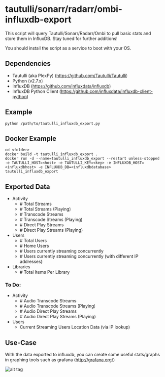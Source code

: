 # tautulli/sonarr/radarr/ombi-influxdb-export

This script will query Tautulli/Sonarr/Radarr/Ombi to pull basic stats and store them in InfluxDB. Stay tuned for further additions!

You should install the script as a service to boot with your OS.

## Dependencies
  * Tautulli (aka PlexPy) (https://github.com/Tautulli/Tautulli)
  * Python (v2.7.x)
  * InfluxDB (https://github.com/influxdata/influxdb)
  * InfluxDB Python Client (https://github.com/influxdata/influxdb-client-python)

## Example

  ```
  python /path/to/tautulli_influxdb_export.py
  ```

## Docker Example

  ```
  cd <folder>
  docker build -t tautulli_influxdb_export .
  docker run -d --name=tautulli_influxdb_export --restart unless-stopped -e TAUTULLI_HOST=<host> -e TAUTULLI_KEY=<key> -e INFLUXDB_HOST=<influxdbhost> -e INFLUXDB_DB=<influxdbdatabase> tautulli_influxdb_export
  ```

## Exported Data
  * Activity
    - *#* Total Streams
    - *#* Total Streams (Playing)
    - *#* Transcode Streams
    - *#* Transcode Streams (Playing)
    - *#* Direct Play Streams
    - *#* Direct Play Streams (Playing)
  * Users
    - *#* Total Users
    - *#* Home Users
    - *#* Users currently streaming concurrently
    - *#* Users currently streaming concurrently (with different IP addresses)
  * Libraries
    - *#* Total Items Per Library

### To Do:
  * Activity
    - *#* Audio Transcode Streams
    - *#* Audio Transcode Streams (Playing)
    - *#* Audio Direct Play Streams
    - *#* Audio Direct Play Streams (Playing)
  * Users
    - Current Streaming Users Location Data (via IP lookup)

## Use-Case
  With the data exported to influxdb, you can create some useful stats/graphs in graphing tools such as grafana (http://grafana.org/)

  ![alt tag](https://cloud.githubusercontent.com/assets/4528753/17122931/7176e2aa-52a5-11e6-8ff1-89ab6a8e7f82.png)
